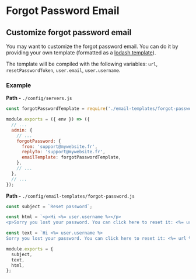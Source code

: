 # Forgot Password Email

## Customize forgot password email

You may want to customize the forgot password email.
You can do it by providing your own template (formatted as a [lodash template](https://lodash.com/docs/4.17.15#template)).

The template will be compiled with the following variables: `url`, `resetPasswordToken`, `user.email`, `user.username`.

### Example

**Path -** `./config/servers.js`

```js
const forgotPasswordTemplate = require('./email-templates/forgot-password');

module.exports = ({ env }) => ({
  // ...
  admin: {
    // ...
    forgotPassword: {
      from: 'support@mywebsite.fr',
      replyTo: 'support@mywebsite.fr',
      emailTemplate: forgotPasswordTemplate,
    },
    // ...
  },
  // ...
});
```

**Path -** `./config/email-templates/forgot-password.js`

```js
const subject = `Reset password`;

const html = `<p>Hi <%= user.username %></p>
<p>Sorry you lost your password. You can click here to reset it: <%= url %>?code=<%= resetPasswordToken %></p>`;

const text = `Hi <%= user.username %>
Sorry you lost your password. You can click here to reset it: <%= url %>?code=<%= resetPasswordToken %>`;

module.exports = {
  subject,
  text,
  html,
};
```
